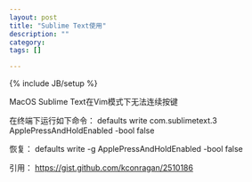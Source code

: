```yaml
---
layout: post
title: "Sublime Text使用"
description: ""
category: 
tags: []

---
```

{% include JB/setup %}

MacOS Sublime Text在Vim模式下无法连续按键

在终端下运行如下命令：
defaults write com.sublimetext.3 ApplePressAndHoldEnabled -bool false

恢复：
defaults write -g ApplePressAndHoldEnabled -bool false

引用：
https://gist.github.com/kconragan/2510186
